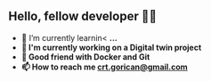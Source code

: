 ## Hello, fellow developer 👋🏼

- 🌱 I’m currently learnin< <b>...<b>
- 🔭 I'm currently working on a <b>Digital twin project</b>
- 🐳 Good friend with <b>Docker</b> and <b>Git</b>
- 📫 How to reach me <a href="mailto:crt.gorican@gmail.com">crt.gorican@gmail.com</a>

<!--
### Languages and Tools

<p>
  <!-- C -- >
  <img src="https://raw.githubusercontent.com/devicons/devicon/master/icons/c/c-original.svg" alt="c" height="40"/>
  < !-- C# -- >
  <img src="https://raw.githubusercontent.com/devicons/devicon/master/icons/csharp/csharp-original.svg" alt="csharp" height="40"/>
  <!-- C++ -- >
  <img src="https://raw.githubusercontent.com/devicons/devicon/master/icons/cplusplus/cplusplus-original.svg" alt="cplusplus" height="40"/>
  <!-- KOTLIN -- >
  <img src="https://www.vectorlogo.zone/logos/kotlinlang/kotlinlang-icon.svg" alt="kotlin" height="40"/>
  <!-- PYTHON -- >
  <img src="https://img.icons8.com/color/48/000000/python.png" alt="python" height="40"/>
  <!-- JS -- >
  <img src="https://raw.githubusercontent.com/devicons/devicon/master/icons/javascript/javascript-original.svg" alt="javascript" height="40"/>
  
  <!-- HTML & CSS -- >
  <img src="https://img.icons8.com/color/48/000000/html-5.png" alt="html" height="40"/>
  <img src="https://img.icons8.com/color/48/000000/css3.png" alt="css" height="40"/>
  <img src="https://img.icons8.com/color/48/000000/bootstrap.png" alt="bootstrap" height="40"/>
  
  <!-- GIT -- >
  <img src="https://www.vectorlogo.zone/logos/git-scm/git-scm-icon.svg" alt="git" height="40"/>
  <!-- HEROKU -- >
  <img src="https://www.vectorlogo.zone/logos/heroku/heroku-icon.svg" alt="heroku" height="40"/>
  <!-- DOCKER -- >
  <img src="https://raw.githubusercontent.com/devicons/devicon/master/icons/docker/docker-original-wordmark.svg" alt="docker" height="40"/>
  
  <!-- NODE JS -- >
  <img src="https://img.icons8.com/color/48/000000/nodejs.png" alt="nodejs"/>
  <!-- PHP -- >
  <img src="https://www.vectorlogo.zone/logos/php/php-ar21.svg" alt="php" height="40"/>
  <!-- REACT -- >
  <img src="https://reactnative.dev/img/header_logo.svg" alt="reactnative" height="40"/>
  <!-- FLUTTER -- >
  <img src="https://www.vectorlogo.zone/logos/flutterio/flutterio-icon.svg" alt="flutter" height="40"/>
  
  <!-- MONGODB -- >
  <img src="https://raw.githubusercontent.com/devicons/devicon/master/icons/mongodb/mongodb-original-wordmark.svg" alt="mongodb" height="40"/>
  <!-- MYSQL -- >
  <img src="https://raw.githubusercontent.com/devicons/devicon/master/icons/mysql/mysql-original-wordmark.svg" alt="mysql" height="40"/>
  
  <!-- LINUX -- >
  <img src="https://www.vectorlogo.zone/logos/linux/linux-icon.svg" alt="linux" height="40"/>
  <!-- FIGMA -- >
  <img src="https://www.vectorlogo.zone/logos/figma/figma-icon.svg" alt="figma" height="40"/>
  <!-- POSTMAN - ->
  <img src="https://www.vectorlogo.zone/logos/getpostman/getpostman-icon.svg" alt="postman" height="40"/>
</p>

### Stats

<img src="https://github-readme-streak-stats.herokuapp.com/?user=cgorican&&theme=tokyonight" alt="cgorican" />
<img src="https://github-readme-stats.vercel.app/api?username=cgorican&show_icons=true&locale=en&theme=tokyonight" alt="cgorican" />
<img src="https://github-readme-stats.vercel.app/api/top-langs/?username=cgorican&langs_count=8&count_private=true&layout=compact&theme=tokyonight" alt="cgorican" />

Sarthak's GitHub activity graph
[![Activity graph](https://activity-graph.herokuapp.com/graph?username=cgorican&&theme=xcode)](https://github.com/cgorican)



**cgorican/cgorican** is a ✨ _special_ ✨ repository because its `README.md` (this file) appears on your GitHub profile.

Here are some ideas to get you started:
- 👯 I’m looking to collaborate on ...
- 🤔 I’m looking for help with ...
- 💬 Ask me about ...
- ⚡ Fun fact: ...
-->
